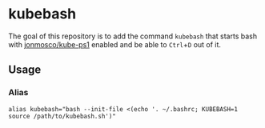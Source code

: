 # kubebash

The goal of this repository is to add the command `kubebash` that starts bash with [jonmosco/kube-ps1](https://github.com/jonmosco/kube-ps1) enabled and be able to `Ctrl`+`D` out of it.

## Usage

### Alias
```
alias kubebash="bash --init-file <(echo '. ~/.bashrc; KUBEBASH=1 source /path/to/kubebash.sh')"
```

